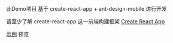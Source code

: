 此Demo项目 基于 create-react-app + ant-design-mobile 进行开发

请至少了解 create-react-app 这一前端构建框架
[Create React App](https://github.com/facebook/create-react-app)

[示例](https://wellsign.github.io/WSH5SDKMobileDemo-V3/build/index.html) 预览
